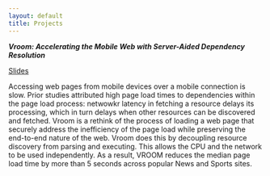 ```yaml
---
layout: default
title: Projects
---
```


***Vroom: Accelerating the Mobile Web with Server-Aided Dependency Resolution***

[Slides](https://docs.google.com/presentation/d/1AKqUnORLFiN3zoKrSxb2jSRHs-qVJiJG7YMuZw6rfFk/edit?usp=sharing)

Accessing web pages from mobile devices over a mobile connection is slow.
Prior studies attributed high page load times to dependencies within the 
page load process: netwowkr latency in fetching a resource delays its processing,
which in turn delays when other resources can be discovered and fetched.
Vroom is a rethink of the process of loading a web page that securely address the
inefficiency of the page load while preserving the end-to-end nature of the web.
Vroom does this by decoupling resource discovery from parsing and executing.
This allows the CPU and the network to be used independently. As a result, 
VROOM reduces the median page load time by more than 5 seconds 
across popular News and Sports sites.

